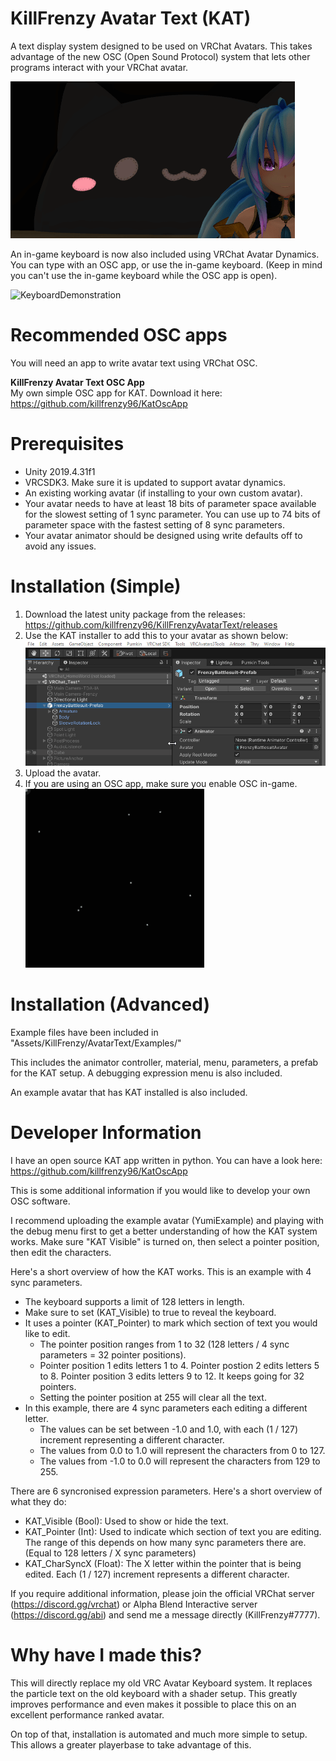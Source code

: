 # KillFrenzy Avatar Text (KAT)
A text display system designed to be used on VRChat Avatars. This takes advantage of the new OSC (Open Sound Protocol) system that lets other programs interact with your VRChat avatar.

![Demonstration](/Images/KAT_Demonstration.gif)

An in-game keyboard is now also included using VRChat Avatar Dynamics. You can type with an OSC app, or use the in-game keyboard. (Keep in mind you can't use the in-game keyboard while the OSC app is open).

![KeyboardDemonstration](/Images/KAT_Keyboard_Demonstration.gif)

# Recommended OSC apps
You will need an app to write avatar text using VRChat OSC.

**KillFrenzy Avatar Text OSC App**\
My own simple OSC app for KAT. Download it here:\
https://github.com/killfrenzy96/KatOscApp

# Prerequisites
- Unity 2019.4.31f1
- VRCSDK3. Make sure it is updated to support avatar dynamics.
- An existing working avatar (if installing to your own custom avatar).
- Your avatar needs to have at least 18 bits of parameter space available for the slowest setting of 1 sync parameter. You can use up to 74 bits of parameter space with the fastest setting of 8 sync parameters.
- Your avatar animator should be designed using write defaults off to avoid any issues.

# Installation (Simple)
1. Download the latest unity package from the releases: https://github.com/killfrenzy96/KillFrenzyAvatarText/releases
2. Use the KAT installer to add this to your avatar as shown below:\
![InstallInstructions](/Images/KAT_Install_Simple.gif)
3. Upload the avatar.
4. If you are using an OSC app, make sure you enable OSC in-game.\
![EnableOSC](/Images/EnableOSC.gif)

# Installation (Advanced)
Example files have been included in "Assets/KillFrenzy/AvatarText/Examples/"

This includes the animator controller, material, menu, parameters, a prefab for the KAT setup. A debugging expression menu is also included.

An example avatar that has KAT installed is also included.

# Developer Information
I have an open source KAT app written in python. You can have a look here:\
https://github.com/killfrenzy96/KatOscApp

This is some additional information if you would like to develop your own OSC software.

I recommend uploading the example avatar (YumiExample) and playing with the debug menu first to get a better understanding of how the KAT system works. Make sure "KAT Visible" is turned on, then select a pointer position, then edit the characters.

Here's a short overview of how the KAT works. This is an example with 4 sync parameters.
- The keyboard supports a limit of 128 letters in length.
- Make sure to set (KAT_Visible) to true to reveal the keyboard.
- It uses a pointer (KAT_Pointer) to mark which section of text you would like to edit.
	- The pointer position ranges from 1 to 32 (128 letters / 4 sync parameters = 32 pointer positions).
	- Pointer position 1 edits letters 1 to 4. Pointer postion 2 edits letters 5 to 8. Pointer position 3 edits letters 9 to 12. It keeps going for 32 pointers.
	- Setting the pointer position at 255 will clear all the text.
- In this example, there are 4 sync parameters each editing a different letter.
	- The values can be set between -1.0 and 1.0, with each (1 / 127) increment representing a different character.
	- The values from 0.0 to 1.0 will represent the characters from 0 to 127.
	- The values from -1.0 to 0.0 will represent the characters from 129 to 255.

There are 6 syncronised expression parameters. Here's a short overview of what they do:
- KAT_Visible (Bool): Used to show or hide the text.
- KAT_Pointer (Int): Used to indicate which section of text you are editing. The range of this depends on how many sync parameters there are. (Equal to 128 letters / X sync parameters)
- KAT_CharSyncX (Float): The X letter within the pointer that is being edited. Each (1 / 127) increment represents a different character.

If you require additional information, please join the official VRChat server (https://discord.gg/vrchat) or Alpha Blend Interactive server (https://discord.gg/abi) and send me a message directly (KillFrenzy#7777).

# Why have I made this?
This will directly replace my old VRC Avatar Keyboard system. It replaces the particle text on the old keyboard with a shader setup. This greatly improves performance and even makes it possible to place this on an excellent performance ranked avatar.

On top of that, installation is automated and much more simple to setup. This allows a greater playerbase to take advantage of this.
